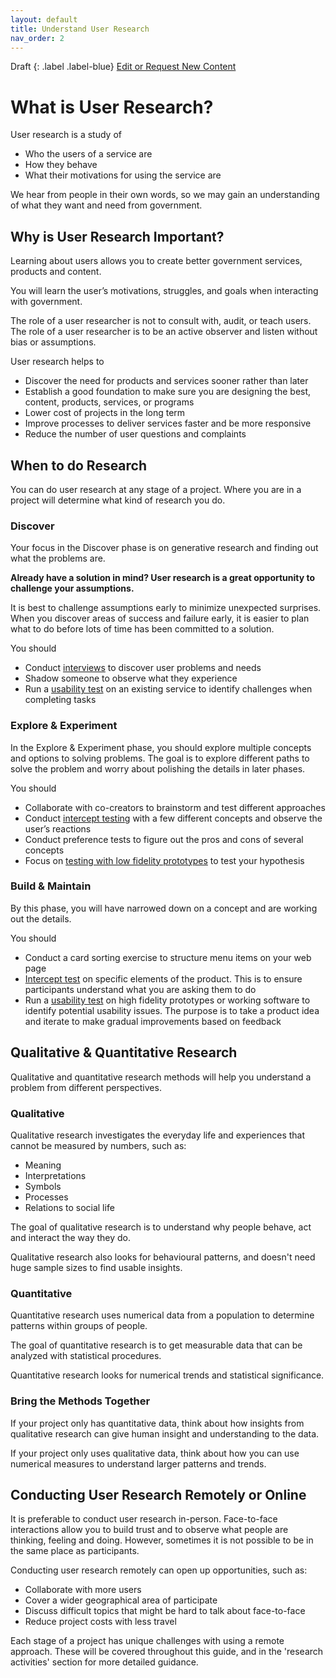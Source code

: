 ```yaml
---
layout: default
title: Understand User Research
nav_order: 2
---
```


Draft
{: .label .label-blue}
[Edit or Request New Content](https://github.com/bcgov/user-research-guide/issues/new/choose)

# What is User Research?

User research is a study of
- Who the users of a service are
- How they behave
- What their motivations for using the service are

We hear from people in their own words, so we may gain an understanding of what they want and need from government.

## Why is User Research Important?

Learning about users allows you to create better government services, products and content.

You will learn the user’s motivations, struggles, and goals when interacting with government.

The role of a user researcher is not to consult with, audit, or teach users. The role of a user researcher is to be an active observer and listen without bias or assumptions.

User research helps to

- Discover the need for products and services sooner rather than later
- Establish a good foundation to make sure you are designing the best, content, products, services, or programs
- Lower cost of projects in the long term
- Improve processes to deliver services faster and be more responsive
- Reduce the number of user questions and complaints

## When to do Research

You can do user research at any stage of a project. Where you are in a project will determine what kind of research you do.

### Discover
Your focus in the Discover phase is on generative research and finding out what the problems are.

**Already have a solution in mind? User research is a great opportunity to challenge your assumptions.**

It is best to challenge assumptions early to minimize unexpected surprises. When you discover areas of success and failure early, it is easier to plan what to do before lots of time has been committed to a solution.

You should
- Conduct [interviews](https://bcgov.github.io/user-research-guide/activities/interviews.html) to discover user problems and needs
- Shadow someone to observe what they experience
- Run a [usability test](https://bcgov.github.io/user-research-guide/activities/usability-testing.html) on an existing service to identify challenges when completing tasks

### Explore & Experiment
In the Explore & Experiment phase, you should explore multiple concepts and options to solving problems. The goal is to explore different paths to solve the problem and worry about polishing the details in later phases.

You should
 - Collaborate with co-creators to brainstorm and test different approaches
 - Conduct [intercept testing](https://bcgov.github.io/user-research-guide/activities/intercept.html) with a few different concepts and observe the user’s reactions
 - Conduct preference tests to figure out the pros and cons of several concepts
 - Focus on [testing with low fidelity prototypes](https://bcgov.github.io/user-research-guide/activities/usability-testing.html) to test your hypothesis

### Build & Maintain
By this phase, you will have narrowed down on a concept and are working out the details.

You should
- Conduct a card sorting exercise to structure menu items on your web page
- [Intercept test](https://bcgov.github.io/user-research-guide/activities/intercept.html) on specific elements of the product. This is to ensure participants understand what you are asking them to do
- Run a [usability test](https://bcgov.github.io/user-research-guide/activities/usability-testing.html) on high fidelity prototypes or working software to identify potential usability issues. The purpose is to take a product idea and iterate to make gradual improvements based on feedback

## Qualitative & Quantitative Research

Qualitative and quantitative research methods will help you understand a problem from different perspectives.

### Qualitative

Qualitative research investigates the everyday life and experiences that cannot be measured by numbers, such as:
- Meaning
- Interpretations
- Symbols
- Processes
- Relations to social life

The goal of qualitative research is to understand why people behave, act and interact the way they do.

Qualitative research also looks for behavioural patterns, and doesn't need huge sample sizes to find usable insights.

### Quantitative

Quantitative research uses numerical data from a population to determine patterns within groups of people.

The goal of quantitative research is to get measurable data that can be analyzed with statistical procedures.

Quantitative research looks for numerical trends and statistical significance.

### Bring the Methods Together

If your project only has quantitative data, think about how insights from qualitative research can give human insight and understanding to the data.

If your project only uses qualitative data, think about how you can use numerical measures to understand larger patterns and trends.

## Conducting User Research Remotely or Online
It is preferable to conduct user research in-person. Face-to-face interactions allow you to build trust and to observe what people are thinking, feeling and doing. However, sometimes it is not possible to be in the same place as participants.  

Conducting user research remotely can open up opportunities, such as:
- Collaborate with more users
- Cover a wider geographical area of participate
- Discuss difficult topics that might be hard to talk about face-to-face
- Reduce project costs with less travel

Each stage of a project has unique challenges with using a remote approach. These will be covered throughout this guide, and in the 'research activities' section for more detailed guidance. 
